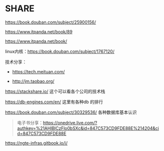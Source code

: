 # SHARE

https://book.douban.com/subject/25900156/

https://www.itpanda.net/book/89

https://www.itpanda.net/book/

linux内核：https://book.douban.com/subject/1767120/

技术分享：

- https://tech.meituan.com/

- http://jm.taobao.org/

https://stackshare.io/ 这个可以看各个公司的技术栈

https://db-engines.com/en/ 这里有各种db 的排行

https://book.douban.com/subject/30329536/ 各种数据库基本认识



> 电子书分享：https://onedrive.live.com/?authkey=%21AHIBlCzFlo0bSXc&id=847C573CD9FDE88E%214204&cid=847C573CD9FDE88E



https://ngte-infras.gitbook.io/i/